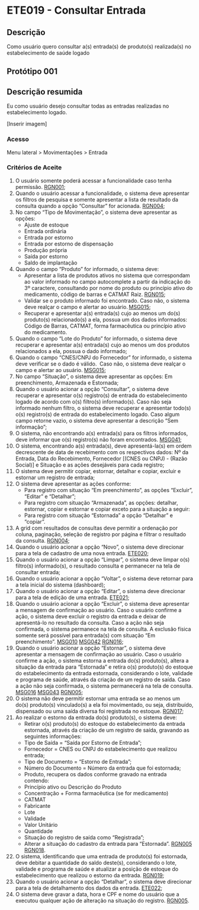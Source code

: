 # ETE019 - Consultar Entrada

## Descrição 
Como usuário quero consultar a(s) entrada(s) de produto(s) realizada(s) no estabelecimento de saúde logado

## Protótipo 001

## Descrição resumida 
Eu como usuário desejo consultar todas as entradas realizadas no estabelecimento logado.  

[Inserir imagem] <!-- ![alt text](../imagens/ete-019-prot-001.png) -->

### Acesso  
Menu lateral > Movimentações > Entrada 

### Critérios de Aceite
1. O usuário somente poderá acessar a funcionalidade caso tenha permissão. [RGN001](DocumentoDeRegrasv2.md#rgn001); 
2. Quando o usuário acessar a funcionalidade, o sistema deve apresentar os filtros de pesquisa e somente apresentar a lista de resultado da consulta quando a opção “Consultar” for acionada. [RGN004](DocumentoDeRegrasv2.md#rgn004); 
3. No campo “Tipo de Movimentação”, o sistema deve apresentar as opções:  
    * Ajuste de estoque 
    * Entrada ordinária 
    * Entrada por estorno 
    * Entrada por estorno de dispensação 
    * Produção própria 
    * Saída por estorno 
    * Saldo de implantação 
4. Quando o campo “Produto” for informado, o sistema deve: 
      * Apresentar a lista de produtos ativos no sistema que correspondam ao valor informado no campo autocomplete a partir da indicação do 3º caractere, consultando por nome do produto ou princípio ativo do medicamento, código de barras e CATMAT Raiz. [RGN015](DocumentoDeRegrasv2.md#rgn015);
      * Validar se o produto informado foi encontrado. Caso não, o sistema deve realçar o campo e alertar ao usuário. [MSG015](DocumentoDeMensagensv2.md#msg015); 
      * Recuperar e apresentar a(s) entrada(s) cujo ao menos um do(s) produto(s) relacionado(s) a ela, possua um dos dados informados: Código de Barras, CATMAT, forma farmacêutica ou princípio ativo do medicamento.  
5. Quando o campo “Lote do Produto” for informado, o sistema deve recuperar e apresentar a(s) entrada(s) cujo ao menos um dos produtos relacionados a ela, possua o dado informado; 
6. Quando o campo “CNES/CNPJ do Fornecedor” for informado, o sistema deve verificar se o dado é válido.  Caso não, o sistema deve realçar o campo e alertar ao usuário. [MSG015](DocumentoDeMensagensv2.md#msg015); 
7. No campo “Situação”, o sistema deve apresentar as opções: Em preenchimento, Armazenada e Estornada; 
8. Quando o usuário acionar a opção “Consultar”, o sistema deve recuperar e apresentar o(s) registro(s) de entrada do estabelecimento logado de acordo com o(s) filtro(s) informado(s). Caso não seja informado nenhum filtro, o sistema deve recuperar e apresentar todo(s) o(s) registro(s) de entrada do estabelecimento logado. Caso algum campo retorne vazio, o sistema deve apresentar a descrição “Sem informação”; 
9. O sistema, não encontrando a(s) entrada(s) para os filtros informados, deve informar que o(s) registro(s) não foram encontrados. [MSG041](DocumentoDeMensagensv2.md#msg041); 
10. O sistema, encontrando a(s) entrada(s), deve apresentá-la(s) em ordem decrescente de data de recebimento com os respectivos dados: Nº da Entrada, Data do Recebimento, Fornecedor [(CNES ou CNPJ) - (Razão Social)] e Situação e as ações desejáveis para cada registro; 
11. O sistema deve permitir copiar, estornar, detalhar e copiar, excluir e estornar um registro de entrada;  
12. O sistema deve apresentar as ações conforme: 
    * Para registro com situação “Em preenchimento”, as opções “Excluir”, “Editar” e “Detalhar”;  
    * Para registro com situação “Armazenada”, as opções: detalhar, estornar, copiar e estornar e copiar exceto para a situação a seguir:  
    * Para registro com situação “Estornada” a opção “Detalhar” e “copiar”. 
13. A grid com resultados de consultas deve permitir a ordenação por coluna, paginação, seleção de registro por página e filtrar o resultado da consulta. [RGN004](DocumentoDeRegrasv2.md#rgn004);  
14. Quando o usuário acionar a opção “Novo”, o sistema deve direcionar para a tela de cadastro de uma nova entrada. [ETE020](ETE020.md); 
15. Quando o usuário acionar a opção “Limpar”, o sistema deve limpar o(s) filtro(s) informado(s), o resultado consulta e permanecer na tela de consultar entrada;  
16. Quando o usuário acionar a opção “Voltar”, o sistema deve retornar para a tela inicial do sistema (dashboard); 
17. Quando o usuário acionar a opção “Editar”, o sistema deve direcionar para a tela de edição de uma entrada. [ETE021](ETE021.md); 
18. Quando o usuário acionar a opção “Excluir”, o sistema deve apresentar a mensagem de confirmação ao usuário. Caso o usuário confirme a ação, o sistema deve excluir o registro da entrada e deixar de apresentá-lo no resultado da consulta. Caso a ação não seja confirmada, o sistema permanece na tela de consulta. A exclusão física somente será possível para entrada(s) com situação “Em preenchimento”. [MSG010](DocumentoDeMensagensv2.md#msg010) [MSG042](DocumentoDeMensagensv2.md#msg042) [RGN016](DocumentoDeRegrasv2.md#rgn016); 
19. Quando o usuário acionar a opção “Estornar”, o sistema deve apresentar a mensagem de confirmação ao usuário. Caso o usuário confirme a ação, o sistema estorna a entrada do(s) produto(s), altera a situação da entrada para “Estornada” e retira o(s) produto(s) do estoque do estabelecimento da entrada estornada, considerando o lote, validade e programa de saúde, através da criação de um registro de saída. Caso a ação não seja confirmada, o sistema permanecerá na tela de consulta. [MSG016](DocumentoDeMensagensv2.md#msg016) [MSG043](DocumentoDeMensagensv2.md#msg043) [RGN005](DocumentoDeRegrasv2.md#rgn005);  
20. O sistema não deve permitir estornar uma entrada se ao menos um do(s) produto(s) vinculado(s) a ela foi movimentado, ou seja, distribuído, dispensado ou uma saída diversa foi registrada no estoque. [RGN017](DocumentoDeRegrasv2.md#rgn017); 
21. Ao realizar o estorno da entrada do(s) produto(s), o sistema deve: 
    * Retirar o(s) produto(s) do estoque do estabelecimento da entrada estornada, através da criação de um registro de saída, gravando as seguintes informações: 
    * Tipo de Saída = “Saída por Estorno de Entrada”;  
    * Fornecedor = CNES ou CNPJ do estabelecimento que realizou entrada; 
    * Tipo de Documento = “Estorno de Entrada”; 
    * Número do Documento = Número da entrada que foi estornada; 
    * Produto, recupera os dados conforme gravado na entrada contendo: 
    * Princípio ativo ou Descrição do Produto 
    * Concentração + Forma farmacêutica (se for medicamento) 
    * CATMAT 
    * Fabricante 
    * Lote 
    * Validade 
    * Valor Unitário 
    * Quantidade  
    * Situação do registro de saída como “Registrada”; 
    * Alterar a situação do cadastro da entrada para “Estornada”. [RGN005](DocumentoDeRegrasv2.md#rgn005) [RGN018](DocumentoDeRegrasv2.md#rgn018). 
22. O sistema, identificando que uma entrada de produto(s) foi estornada, deve debitar a quantidade do saldo deste(s), considerando o lote, validade e programa de saúde e atualizar a posição de estoque do estabelecimento que realizou o estorno da entrada. [RGN019](DocumentoDeRegrasv2.md#rgn019); 
23. Quando o usuário acionar a opção “Detalhar”, o sistema deve direcionar para a tela de detalhamento dos dados da entrada. [ETE022](ETE022.md); 
24. O sistema deve gravar a data, hora e CPF e nome do usuário que a executou qualquer ação de alteração na situação do registro. [RGN005](DocumentoDeRegrasv2.md#rgn005). 
